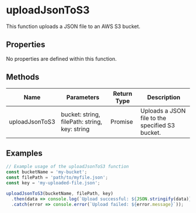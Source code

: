 # uploadJsonToS3

This function uploads a JSON file to an AWS S3 bucket.

## Properties

No properties are defined within this function.

## Methods

| Name              | Parameters                                  | Return Type                     | Description                                      |
|-------------------|---------------------------------------------|---------------------------------|--------------------------------------------------|
| uploadJsonToS3    | bucket: string, filePath: string, key: string | Promise<any>                   | Uploads a JSON file to the specified S3 bucket.  |

## Examples

```typescript
// Example usage of the uploadJsonToS3 function
const bucketName = 'my-bucket';
const filePath = 'path/to/myfile.json';
const key = 'my-uploaded-file.json';

uploadJsonToS3(bucketName, filePath, key)
  .then(data => console.log(`Upload successful: ${JSON.stringify(data)}`))
  .catch(error => console.error(`Upload failed: ${error.message}`));
```